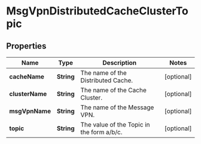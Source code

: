 

# MsgVpnDistributedCacheClusterTopic


## Properties

| Name | Type | Description | Notes |
|------------ | ------------- | ------------- | -------------|
|**cacheName** | **String** | The name of the Distributed Cache. |  [optional] |
|**clusterName** | **String** | The name of the Cache Cluster. |  [optional] |
|**msgVpnName** | **String** | The name of the Message VPN. |  [optional] |
|**topic** | **String** | The value of the Topic in the form a/b/c. |  [optional] |



